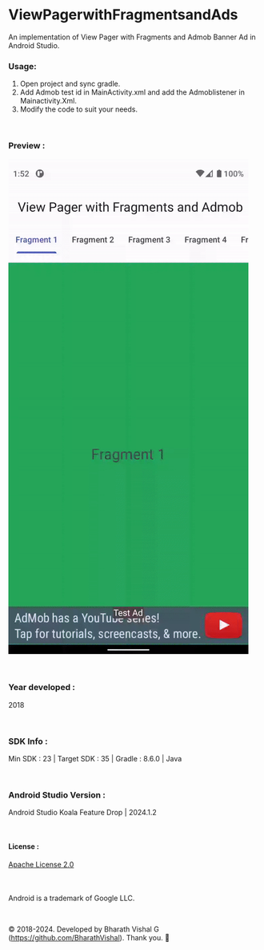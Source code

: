 ﻿# ViewPagerwithFragmentsandAds

An implementation of View Pager with Fragments and Admob Banner Ad in Android Studio. 


### Usage:
1. Open project and sync gradle.
2. Add Admob test id in MainActivity.xml and add the Admoblistener in Mainactivity.Xml.
3. Modify the code to suit your needs.



&nbsp;

### Preview : 
![](https://github.com/BharathVishal/ViewPagerwithFragmentsandAds/blob/master/Preview/PreviewGif.gif)


&nbsp;

### Year developed : 
2018


&nbsp;

### SDK Info : 
Min SDK : 23  | Target SDK : 35 | Gradle : 8.6.0 | Java

&nbsp;


### Android Studio Version : 
Android Studio Koala Feature Drop | 2024.1.2


&nbsp;

#### License : 
[Apache License 2.0](https://github.com/BharathVishal/ViewPagerwithFragmentsandAds/blob/master/LICENSE)
&nbsp;

&nbsp;
&nbsp;
####
Android is a trademark of Google LLC. 

&nbsp;
&nbsp;


© 2018-2024. Developed by Bharath Vishal G (https://github.com/BharathVishal).
Thank you. :slightly_smiling_face:

